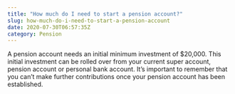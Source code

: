 ```yaml
---
title: "How much do I need to start a pension account?"
slug: how-much-do-i-need-to-start-a-pension-account
date: 2020-07-30T06:57:35Z
category: Pension 
---
```


A pension account needs an initial minimum investment of $20,000. This initial investment can be rolled over from your current super account, pension account or personal bank account. It’s important to remember that you can’t make further contributions once your pension account has been established.
